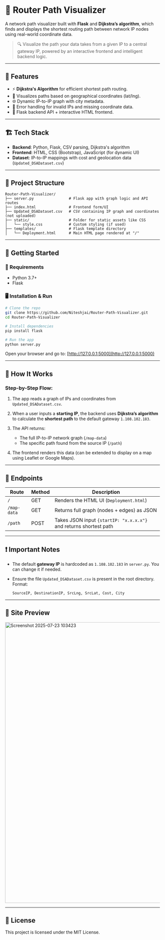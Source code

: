 # 🚁 Router Path Visualizer

A network path visualizer built with **Flask** and **Dijkstra’s algorithm**, which finds and displays the shortest routing path between network IP nodes using real-world coordinate data.

> 🔍 Visualize the path your data takes from a given IP to a central gateway IP, powered by an interactive frontend and intelligent backend logic.

---

## 📌 Features

* ⚡ **Dijkstra's Algorithm** for efficient shortest path routing.
* 🗽 Visualizes paths based on geographical coordinates (lat/lng).
* 🌐 Dynamic IP-to-IP graph with city metadata.
* 🧠 Error handling for invalid IPs and missing coordinate data.
* 🚀 Flask backend API + interactive HTML frontend.

---

## 🏗️ Tech Stack

* **Backend**: Python, Flask, CSV parsing, Dijkstra's algorithm
* **Frontend**: HTML, CSS (Bootstrap), JavaScript (for dynamic UI)
* **Dataset**: IP-to-IP mappings with cost and geolocation data (`Updated_DSADataset.csv`)

---

## 📁 Project Structure

```
Router-Path-Visualizer/
├── server.py                # Flask app with graph logic and API routes
├── index.html               # Frontend form/UI
├── Updated_DSADataset.csv   # CSV containing IP graph and coordinates (not uploaded)
├── static/                  # Folder for static assets like CSS
│   └── style.css            # Custom styling (if used)
├── templates/               # Flask template directory
│   └── Deployment.html      # Main HTML page rendered at "/"
```

---

## 🚀 Getting Started

### 🧠 Requirements

* Python 3.7+
* Flask

### 🖥️ Installation & Run

```bash
# Clone the repo
git clone https://github.com/Niteshjai/Router-Path-Visualizer.git
cd Router-Path-Visualizer

# Install dependencies
pip install flask

# Run the app
python server.py
```

Open your browser and go to: [http://127.0.0.1:5000](http://127.0.0.1:5000)

---

## 🔎 How It Works

### Step-by-Step Flow:

1. The app reads a graph of IPs and coordinates from `Updated_DSADataset.csv`.
2. When a user inputs a **starting IP**, the backend uses **Dijkstra’s algorithm** to calculate the **shortest path** to the default gateway `1.108.102.183`.
3. The API returns:

   * The full IP-to-IP network graph (`/map-data`)
   * The specific path found from the source IP (`/path`)
4. The frontend renders this data (can be extended to display on a map using Leaflet or Google Maps).

---

## 📌 Endpoints

| Route       | Method | Description                                                       |
| ----------- | ------ | ----------------------------------------------------------------- |
| `/`         | GET    | Renders the HTML UI (`Deployment.html`)                           |
| `/map-data` | GET    | Returns full graph (nodes + edges) as JSON                        |
| `/path`     | POST   | Takes JSON input `{startIP: "x.x.x.x"}` and returns shortest path |

---

## ❗ Important Notes

* The default **gateway IP** is hardcoded as `1.108.102.183` in `server.py`. You can change it if needed.
* Ensure the file `Updated_DSADataset.csv` is present in the root directory. Format:

  ```
  SourceIP, DestinationIP, SrcLng, SrcLat, Cost, City
  ```

---

## 📸 Site Preview 

<img width="1886" height="910" alt="Screenshot 2025-07-23 103423" src="https://github.com/user-attachments/assets/b53d5f2c-ba22-4e41-9c95-bdfc4513b79d" />

---

## 📄 License

This project is licensed under the MIT License.
